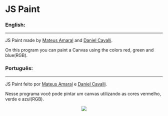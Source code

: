 # JS Paint

### English:
___
JS Paint made by [Mateus Amaral](https://github.com/gitmateusamaral) and [Daniel Cavalli](https://github.com/denycavalli).

On this program you can paint a Canvas using the colors red, green and blue(RGB).

### Português:
___
JS Paint feito por [Mateus Amaral](https://github.com/gitmateusamaral) e [Daniel Cavalli](https://github.com/denycavalli).

Nesse programa você pode pintar um canvas utilizando as cores vermelho, verde e azul(RGB).

<p align="center">
  <img src="http://i.imgur.com/S7dFZjw.png/">
</p>

